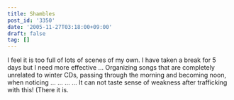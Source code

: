 ```yaml
---
title: Shambles
post_id: '3350'
date: '2005-11-27T03:18:00+09:00'
draft: false
tag: []
---
```


I feel it is too full of lots of scenes of my own. I have taken a break for 5 days but I need more effective ... Organizing songs that are completely unrelated to winter CDs, passing through the morning and becoming noon, when noticing ... ... ... ... It can not taste sense of weakness after trafficking with this! (There it is.